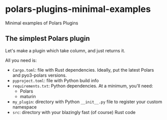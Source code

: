# polars-plugins-minimal-examples

Minimal examples of Polars Plugins

## The simplest Polars plugin

Let's make a plugin which take column, and just returns it.

All you need is:
- `Cargo.toml`: file with Rust dependencies.
  Ideally, put the latest Polars and pyo3-polars versions.
- `pyproject.toml`: file with Python build info
- `requirements.txt`: Python dependencies. At a minimum, you'll need:
  - Polars
  - maturin
- `my_plugin`: directory with Python `__init__.py` file to
  register your custom namespace
- `src`: directory with your blazingly fast (of course) Rust code
